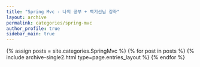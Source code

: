 ```yaml
---
title: "Spring Mvc - 나의 공부 + 백기선님 강좌"
layout: archive
permalink: categories/spring-mvc
author_profile: true
sidebar_main: true
---
```


{% assign posts = site.categories.SpringMvc %}
{% for post in posts %} {% include archive-single2.html type=page.entries_layout %} {% endfor %}

